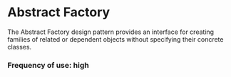 # Abstract Factory

The Abstract Factory design pattern provides an interface for creating families of related or dependent objects without specifying their concrete classes.

### Frequency of use: high